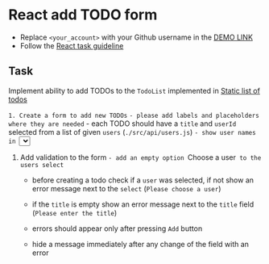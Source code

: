 # React add TODO form
- Replace `<your_account>` with your Github username in the [DEMO LINK](https://Uanov.github.io/react_add-todo-form/)
- Follow the [React task guideline](https://github.com/mate-academy/react_task-guideline#react-tasks-guideline)

## Task
Implement ability to add TODOs to the `TodoList` implemented in [Static list of todos](https://github.com/mate-academy/react_static-list-of-todos)


`1. Create a form to add new TODOs`
    `- please add labels and placeholders where they are needed`
    - each TODO should have a `title` and `userId` selected from a list of given `users` (`./src/api/users.js`)
    `- show user names in `<select>``
    `- the `TODO` should be added to the list after clicking `Add` button`
    - the `id` of each new todo should be the next integer after the current maximal `id` in the array
`1. Clear the form after adding a TODO`
1. Add validation to the form
    `- add an empty option `Choose a user` to the users select`

    - before creating a todo check if a `user` was selected, if not show an error message next to the `select` (`Please choose a user`)

    - if the `title` is empty show an error message next to the `title` field (`Please enter the title`)
    - errors should appear only after pressing `Add` button
    - hide a message immediately after any change of the field with an error

